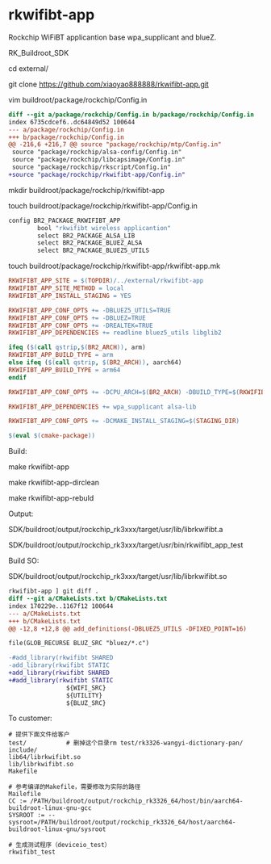 # rkwifibt-app
Rockchip WiFiBT applicantion base wpa_supplicant and blueZ.

RK_Buildroot_SDK

cd external/

git clone https://github.com/xiaoyao888888/rkwifibt-app.git

vim buildroot/package/rockchip/Config.in

```diff
diff --git a/package/rockchip/Config.in b/package/rockchip/Config.in
index 6735cdcef6..dc64849d52 100644
--- a/package/rockchip/Config.in
+++ b/package/rockchip/Config.in
@@ -216,6 +216,7 @@ source "package/rockchip/mtp/Config.in"
 source "package/rockchip/alsa-config/Config.in"
 source "package/rockchip/libcapsimage/Config.in"
 source "package/rockchip/rkscript/Config.in"
+source "package/rockchip/rkwifibt-app/Config.in"
```

mkdir buildroot/package/rockchip/rkwifibt-app

touch buildroot/package/rockchip/rkwifibt-app/Config.in

```Makefile
config BR2_PACKAGE_RKWIFIBT_APP
        bool "rkwifibt wireless applicantion"
        select BR2_PACKAGE_ALSA_LIB
        select BR2_PACKAGE_BLUEZ_ALSA
        select BR2_PACKAGE_BLUEZ5_UTILS
```


touch buildroot/package/rockchip/rkwifibt-app/rkwifibt-app.mk

```makefile
RKWIFIBT_APP_SITE = $(TOPDIR)/../external/rkwifibt-app
RKWIFIBT_APP_SITE_METHOD = local
RKWIFIBT_APP_INSTALL_STAGING = YES

RKWIFIBT_APP_CONF_OPTS += -DBLUEZ5_UTILS=TRUE
RKWIFIBT_APP_CONF_OPTS += -DBLUEZ=TRUE
RKWIFIBT_APP_CONF_OPTS += -DREALTEK=TRUE
RKWIFIBT_APP_DEPENDENCIES += readline bluez5_utils libglib2

ifeq ($(call qstrip,$(BR2_ARCH)), arm)
RKWIFIBT_APP_BUILD_TYPE = arm
else ifeq ($(call qstrip, $(BR2_ARCH)), aarch64)
RKWIFIBT_APP_BUILD_TYPE = arm64
endif

RKWIFIBT_APP_CONF_OPTS += -DCPU_ARCH=$(BR2_ARCH) -DBUILD_TYPE=$(RKWIFIBT_APP_BUILD_TYPE)

RKWIFIBT_APP_DEPENDENCIES += wpa_supplicant alsa-lib

RKWIFIBT_APP_CONF_OPTS += -DCMAKE_INSTALL_STAGING=$(STAGING_DIR)

$(eval $(cmake-package))
```

Build:

make rkwifibt-app

make rkwifibt-app-dirclean

make rkwifibt-app-rebuld

Output:

SDK/buildroot/output/rockchip_rk3xxx/target/usr/lib/librkwifibt.a

SDK/buildroot/output/rockchip_rk3xxx/target/usr/bin/rkwifibt_app_test



Build SO:

SDK/buildroot/output/rockchip_rk3xxx/target/usr/lib/librkwifibt.so

```diff
rkwifibt-app ] git diff .
diff --git a/CMakeLists.txt b/CMakeLists.txt
index 170229e..1167f12 100644
--- a/CMakeLists.txt
+++ b/CMakeLists.txt
@@ -12,8 +12,8 @@ add_definitions(-DBLUEZ5_UTILS -DFIXED_POINT=16)

file(GLOB_RECURSE BLUZ_SRC "bluez/*.c")

-#add_library(rkwifibt SHARED
-add_library(rkwifibt STATIC
+add_library(rkwifibt SHARED
+#add_library(rkwifibt STATIC
                ${WIFI_SRC}
                ${UTILITY}
                ${BLUZ_SRC}
```



To customer:

```shell
# 提供下面文件给客户
test/           # 删掉这个目录rm test/rk3326-wangyi-dictionary-pan/
include/
lib64/librkwifibt.so  
lib/librkwifibt.so
Makefile

# 参考编译的Makefile，需要修改为实际的路径
Mailefile
CC := /PATH/buildroot/output/rockchip_rk3326_64/host/bin/aarch64-buildroot-linux-gnu-gcc
SYSROOT := --sysroot=/PATH/buildroot/output/rockchip_rk3326_64/host/aarch64-buildroot-linux-gnu/sysroot

# 生成测试程序（deviceio_test）
rkwifibt_test 
```


